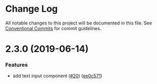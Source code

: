 # Change Log

All notable changes to this project will be documented in this file.
See [Conventional Commits](https://conventionalcommits.org) for commit guidelines.

# 2.3.0 (2019-06-14)

### Features

- add text input component ([#20](https://github.com/ec-europa/ecl-twig/issues/20)) ([ee0c571](https://github.com/ec-europa/ecl-twig/commit/ee0c571))
